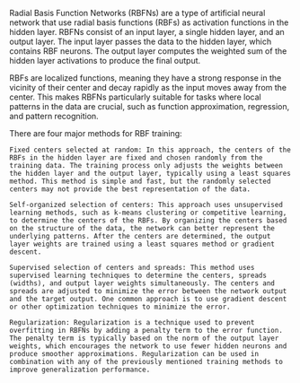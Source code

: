 Radial Basis Function Networks (RBFNs) are a type of artificial neural network that use radial basis functions (RBFs) as activation functions in the hidden layer. RBFNs consist of an input layer, a single hidden layer, and an output layer. The input layer passes the data to the hidden layer, which contains RBF neurons. The output layer computes the weighted sum of the hidden layer activations to produce the final output.

RBFs are localized functions, meaning they have a strong response in the vicinity of their center and decay rapidly as the input moves away from the center. This makes RBFNs particularly suitable for tasks where local patterns in the data are crucial, such as function approximation, regression, and pattern recognition.

There are four major methods for RBF training:

    Fixed centers selected at random: In this approach, the centers of the RBFs in the hidden layer are fixed and chosen randomly from the training data. The training process only adjusts the weights between the hidden layer and the output layer, typically using a least squares method. This method is simple and fast, but the randomly selected centers may not provide the best representation of the data.

    Self-organized selection of centers: This approach uses unsupervised learning methods, such as k-means clustering or competitive learning, to determine the centers of the RBFs. By organizing the centers based on the structure of the data, the network can better represent the underlying patterns. After the centers are determined, the output layer weights are trained using a least squares method or gradient descent.

    Supervised selection of centers and spreads: This method uses supervised learning techniques to determine the centers, spreads (widths), and output layer weights simultaneously. The centers and spreads are adjusted to minimize the error between the network output and the target output. One common approach is to use gradient descent or other optimization techniques to minimize the error.

    Regularization: Regularization is a technique used to prevent overfitting in RBFNs by adding a penalty term to the error function. The penalty term is typically based on the norm of the output layer weights, which encourages the network to use fewer hidden neurons and produce smoother approximations. Regularization can be used in combination with any of the previously mentioned training methods to improve generalization performance.